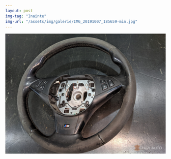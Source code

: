 ```yaml
---
layout: post
img-tag: "Inainte"
img-url: "/assets/img/galerie/IMG_20191007_185659-min.jpg"
---
```


![Poza](/assets/img/galerie/IMG_20191007_185659-min.jpg)